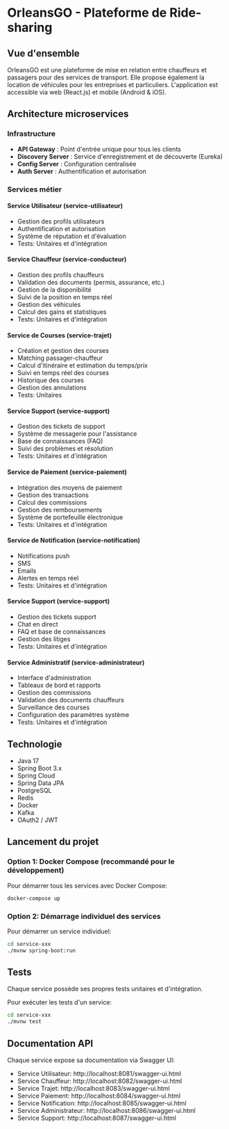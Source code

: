 # OrleansGO - Plateforme de Ride-sharing

## Vue d'ensemble
OrleansGO est une plateforme de mise en relation entre chauffeurs et passagers pour des services de transport. Elle propose également la location de véhicules pour les entreprises et particuliers. L'application est accessible via web (React.js) et mobile (Android & iOS).

## Architecture microservices

### Infrastructure
- **API Gateway** : Point d'entrée unique pour tous les clients
- **Discovery Server** : Service d'enregistrement et de découverte (Eureka)
- **Config Server** : Configuration centralisée
- **Auth Server** : Authentification et autorisation

### Services métier
#### Service Utilisateur (service-utilisateur)
- Gestion des profils utilisateurs
- Authentification et autorisation
- Système de réputation et d'évaluation
- Tests: Unitaires et d'intégration

#### Service Chauffeur (service-conducteur)
- Gestion des profils chauffeurs
- Validation des documents (permis, assurance, etc.)
- Gestion de la disponibilité
- Suivi de la position en temps réel
- Gestion des véhicules
- Calcul des gains et statistiques
- Tests: Unitaires et d'intégration

#### Service de Courses (service-trajet)
- Création et gestion des courses
- Matching passager-chauffeur
- Calcul d'itinéraire et estimation du temps/prix
- Suivi en temps réel des courses
- Historique des courses
- Gestion des annulations
- Tests: Unitaires

#### Service Support (service-support)
- Gestion des tickets de support
- Système de messagerie pour l'assistance
- Base de connaissances (FAQ)
- Suivi des problèmes et résolution
- Tests: Unitaires et d'intégration

#### Service de Paiement (service-paiement)
- Intégration des moyens de paiement
- Gestion des transactions
- Calcul des commissions
- Gestion des remboursements
- Système de portefeuille électronique
- Tests: Unitaires et d'intégration

#### Service de Notification (service-notification)
- Notifications push
- SMS
- Emails
- Alertes en temps réel
- Tests: Unitaires et d'intégration

#### Service Support (service-support)
- Gestion des tickets support
- Chat en direct
- FAQ et base de connaissances
- Gestion des litiges
- Tests: Unitaires et d'intégration

#### Service Administratif (service-administrateur)
- Interface d'administration
- Tableaux de bord et rapports
- Gestion des commissions
- Validation des documents chauffeurs
- Surveillance des courses
- Configuration des paramètres système
- Tests: Unitaires et d'intégration

## Technologie
- Java 17
- Spring Boot 3.x
- Spring Cloud
- Spring Data JPA
- PostgreSQL
- Redis
- Docker
- Kafka
- OAuth2 / JWT

## Lancement du projet

### Option 1: Docker Compose (recommandé pour le développement)

Pour démarrer tous les services avec Docker Compose:

```bash
docker-compose up
```

### Option 2: Démarrage individuel des services

Pour démarrer un service individuel:

```bash
cd service-xxx
./mvnw spring-boot:run
```

## Tests
Chaque service possède ses propres tests unitaires et d'intégration.

Pour exécuter les tests d'un service:
```bash
cd service-xxx
./mvnw test
```

## Documentation API
Chaque service expose sa documentation via Swagger UI:
- Service Utilisateur: http://localhost:8081/swagger-ui.html
- Service Chauffeur: http://localhost:8082/swagger-ui.html
- Service Trajet: http://localhost:8083/swagger-ui.html
- Service Paiement: http://localhost:8084/swagger-ui.html
- Service Notification: http://localhost:8085/swagger-ui.html
- Service Administrateur: http://localhost:8086/swagger-ui.html
- Service Support: http://localhost:8087/swagger-ui.html